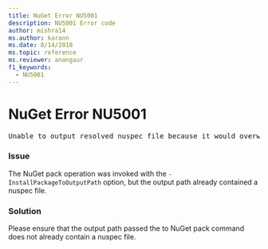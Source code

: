 ```yaml
---
title: NuGet Error NU5001
description: NU5001 Error code
author: mishra14
ms.author: karann
ms.date: 8/14/2018
ms.topic: reference
ms.reviewer: anangaur
f1_keywords: 
  - NU5001
---
```


# NuGet Error NU5001
<pre>Unable to output resolved nuspec file because it would overwrite the original at 'F:\project\project.nuspec'.</pre>

### Issue

The NuGet pack operation was invoked with the `-InstallPackageToOutputPath` option, but the output path already contained a  nuspec file.


### Solution

Please ensure that the output path passed the to NuGet pack command does not already contain a nuspec file.

